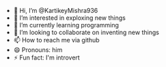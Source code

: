 - 👋 Hi, I’m @KartikeyMishra936
- 👀 I’m interested in exploxing new things
- 🌱 I’m currently learning programming 
- 💞️ I’m looking to collaborate on inventing new things
- 📫 How to reach me via github
- 😄 Pronouns: him
- ⚡ Fun fact: I'm introvert 

<!---
KartikeyMishra936/KartikeyMishra936 is a ✨ special ✨ repository because its `README.md` (this file) appears on your GitHub profile.
You can click the Preview link to take a look at your changes.
--->
